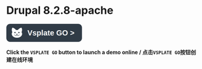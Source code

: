# Drupal 8.2.8-apache

<a href="https://www.vsplate.com/?docker-compose=https://github.com/vsplate/dcenvs/drupal/8.2.8-apache"><img alt="VSPLATE GO" src="https://raw.githubusercontent.com/vsplate/images/master/vsgo_btn.png" width="200px"></a>

**Click the `VSPLATE GO` button to launch a demo online / 点击`VSPLATE GO`按钮创建在线环境**